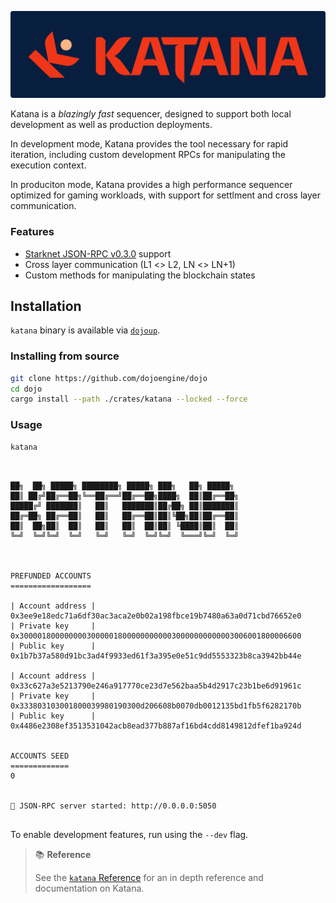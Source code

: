 ![katana](../../images/katana-icon-word.png)

Katana is a _blazingly fast_ sequencer, designed to support both local development as well as production deployments.

In development mode, Katana provides the tool necessary for rapid iteration, including custom development RPCs for manipulating the execution context.

In produciton mode, Katana provides a high performance sequencer optimized for gaming workloads, with support for settlment and cross layer communication.

### Features

- [Starknet JSON-RPC v0.3.0](https://github.com/starkware-libs/starknet-specs/tree/v0.3.0) support
- Cross layer communication (L1 <> L2, LN <> LN+1)
- Custom methods for manipulating the blockchain states

## Installation

`katana` binary is available via [`dojoup`](../../getting-started/quick-start.md).

### Installing from source

```sh
git clone https://github.com/dojoengine/dojo
cd dojo
cargo install --path ./crates/katana --locked --force
```

### Usage

```console
katana
```

```console


██╗  ██╗ █████╗ ████████╗ █████╗ ███╗   ██╗ █████╗
██║ ██╔╝██╔══██╗╚══██╔══╝██╔══██╗████╗  ██║██╔══██╗
█████╔╝ ███████║   ██║   ███████║██╔██╗ ██║███████║
██╔═██╗ ██╔══██║   ██║   ██╔══██║██║╚██╗██║██╔══██║
██║  ██╗██║  ██║   ██║   ██║  ██║██║ ╚████║██║  ██║
╚═╝  ╚═╝╚═╝  ╚═╝   ╚═╝   ╚═╝  ╚═╝╚═╝  ╚═══╝╚═╝  ╚═╝



PREFUNDED ACCOUNTS
==================

| Account address |  0x3ee9e18edc71a6df30ac3aca2e0b02a198fbce19b7480a63a0d71cbd76652e0
| Private key     |  0x300001800000000300000180000000000030000000000003006001800006600
| Public key      |  0x1b7b37a580d91bc3ad4f9933ed61f3a395e0e51c9dd5553323b8ca3942bb44e

| Account address |  0x33c627a3e5213790e246a917770ce23d7e562baa5b4d2917c23b1be6d91961c
| Private key     |  0x333803103001800039980190300d206608b0070db0012135bd1fb5f6282170b
| Public key      |  0x4486e2308ef3513531042acb8ead377b887af16bd4cdd8149812dfef1ba924d


ACCOUNTS SEED
=============
0


🚀 JSON-RPC server started: http://0.0.0.0:5050


```

To enable development features, run using the `--dev` flag.

> 📚 **Reference**
>
> See the [`katana` Reference](./reference.md) for an in depth reference and documentation on Katana.

